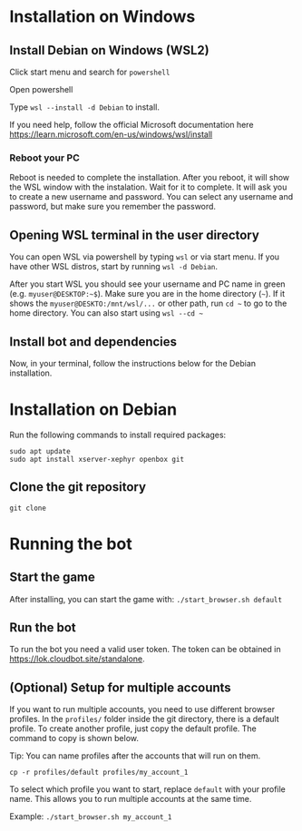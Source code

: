 # Installation on Windows

## Install Debian on Windows (WSL2)

Click start menu and search for `powershell`

Open powershell

Type `wsl --install -d Debian` to install.

If you need help, follow the official Microsoft documentation here https://learn.microsoft.com/en-us/windows/wsl/install

### Reboot your PC
Reboot is needed to complete the installation. After you reboot, it will show the WSL window with the instalation. Wait for it to complete.
It will ask you to create a new username and password. You can select any username and password, but make sure you remember the password.

## Opening WSL terminal in the user directory
You can open WSL via powershell by typing `wsl` or via start menu. If you have other WSL distros, start by running `wsl -d Debian`. 

After you start WSL you should see your username and PC name in green (e.g. `myuser@DESKTOP:~$`). Make sure you are in the home directory (`~`). If it shows the `myuser@DESKTO:/mnt/wsl/...` or other path, run `cd ~` to go to the home directory. You can also start using `wsl --cd ~`

## Install bot and dependencies
Now, in your terminal, follow the instructions below for the Debian installation.


# Installation on Debian

Run the following commands to install required packages:

```
sudo apt update
sudo apt install xserver-xephyr openbox git
```

## Clone the git repository

```
git clone
```

# Running the bot

## Start the game
After installing, you can start the game with:
`./start_browser.sh default`

## Run the bot
To run the bot you need a valid user token. The token can be obtained in https://lok.cloudbot.site/standalone.

## (Optional) Setup for multiple accounts
If you want to run multiple accounts, you need to use different browser profiles. In the `profiles/` folder inside the git directory, there is a default profile. To create another profile, just copy the default profile. The command to copy is shown below.

Tip: You can name profiles after the accounts that will run on them.

```
cp -r profiles/default profiles/my_account_1
```

To select which profile you want to start, replace `default` with your profile name. This allows you to run multiple accounts at the same time.

Example: `./start_browser.sh my_account_1`
